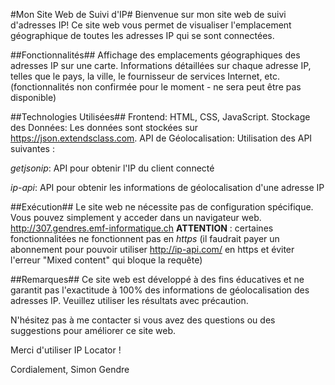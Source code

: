 #Mon Site Web de Suivi d'IP#
Bienvenue sur mon site web de suivi d'adresses IP! Ce site web vous permet de visualiser l'emplacement géographique de toutes les adresses IP qui se sont connectées.

##Fonctionnalités##
Affichage des emplacements géographiques des adresses IP sur une carte.
Informations détaillées sur chaque adresse IP, telles que le pays, la ville, le fournisseur de services Internet, etc. (fonctionnalités non confirmée pour le moment - ne sera peut être pas disponible)

##Technologies Utilisées##
Frontend: HTML, CSS, JavaScript.
Stockage des Données: Les données sont stockées sur https://json.extendsclass.com.
API de Géolocalisation: Utilisation des API suivantes :

*getjsonip*: API pour obtenir l'IP du client connecté

*ip-api*: API pour obtenir les informations de géolocalisation d'une adresse IP

##Exécution##
Le site web ne nécessite pas de configuration spécifique. Vous pouvez simplement y acceder dans un navigateur web. http://307.gendres.emf-informatique.ch
**ATTENTION** : certaines fonctionnalitées ne fonctionnent pas en *https* (il faudrait payer un abonnement pour pouvoir utiliser http://ip-api.com/ en https et éviter l'erreur "Mixed content" qui bloque la requête)

##Remarques##
Ce site web est développé à des fins éducatives et ne garantit pas l'exactitude à 100% des informations de géolocalisation des adresses IP. Veuillez utiliser les résultats avec précaution.

N'hésitez pas à me contacter si vous avez des questions ou des suggestions pour améliorer ce site web.

Merci d'utiliser IP Locator !

Cordialement,
Simon Gendre